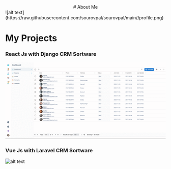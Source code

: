 <center># About Me</center>
![alt text](https://raw.githubusercontent.com/sourovpal/sourovpal/main//profile.png)



# My Projects

### React Js with Django CRM Sortware
![alt text](https://raw.githubusercontent.com/sourovpal/sourovpal/main/project/project-1.gif)


### Vue Js with Laravel CRM Sortware
![alt text](https://raw.githubusercontent.com/sourovpal/sourovpal/main/project/project-2.gif)


